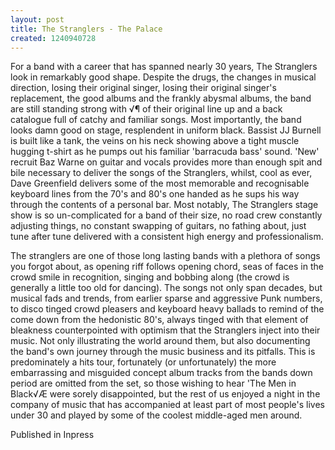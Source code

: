 ```yaml
---
layout: post
title: The Stranglers - The Palace
created: 1240940728
---
```



For a band with a career that has spanned nearly 30 years, The Stranglers look in remarkably good shape. Despite the drugs, the changes in musical direction, losing their original singer, losing their original singer&#39;s replacement, the good albums and the frankly abysmal albums, the band are still standing strong with &radic;&para; of their original line up and a back catalogue full of catchy and familiar songs. Most importantly, the band looks damn good on stage, resplendent in uniform black. Bassist JJ Burnell is built like a tank, the veins on his neck showing above a tight muscle hugging t-shirt as he pumps out his familiar &#39;barracuda bass&#39; sound. &#39;New&#39; recruit Baz Warne on guitar and vocals provides more than enough spit and bile necessary to deliver the songs of the Stranglers, whilst, cool as ever, Dave Greenfield delivers some of the most memorable and recognisable keyboard lines from the 70&#39;s and 80&#39;s one handed as he sups his way through the contents of a personal bar. Most notably, The Stranglers stage show is so un-complicated for a band of their size, no road crew constantly adjusting things, no constant swapping of guitars, no fathing about, just tune after tune delivered with a consistent high energy and professionalism.

The stranglers are one of those long lasting bands with a plethora of songs you forgot about, as opening riff follows opening chord, seas of faces in the crowd smile in recognition, singing and bobbing along (the crowd is generally a little too old for dancing). The songs not only span decades, but musical fads and trends, from earlier sparse and aggressive Punk numbers, to disco tinged crowd pleasers and keyboard heavy ballads to remind of the come down from the hedonistic 80&#39;s, always tinged with that element of bleakness counterpointed with optimism that the Stranglers inject into their music. Not only illustrating the world around them, but also documenting the band&#39;s own journey through the music business and its pitfalls. This is predominately a hits tour, fortunately (or unfortunately) the more embarrassing and misguided concept album tracks from the bands down period are omitted from the set, so those wishing to hear &#39;The Men in Black&radic;Æ were sorely disappointed, but the rest of us enjoyed a night in the company of music that has accompanied at least part of most people&#39;s lives under 30 and played by some of the coolest middle-aged men around.

Published in Inpress
